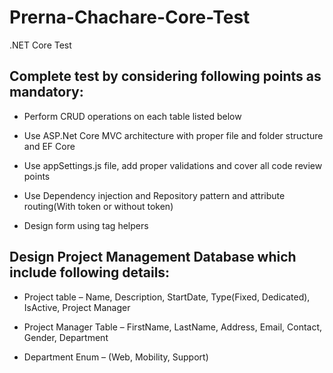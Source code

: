 # Prerna-Chachare-Core-Test
.NET Core Test

## Complete test by considering following points as mandatory:

* Perform CRUD operations on each table listed below

* Use ASP.Net Core MVC architecture with proper file and folder structure and EF Core

* Use appSettings.js file, add proper validations and cover all code review points

* Use Dependency injection and Repository pattern and attribute routing(With token or without token)

* Design form using tag helpers

## Design Project Management Database which include following details:

* Project table – Name, Description, StartDate, Type(Fixed, Dedicated), IsActive, Project Manager

* Project Manager Table – FirstName, LastName, Address, Email, Contact, Gender, Department

* Department Enum – (Web, Mobility, Support)
